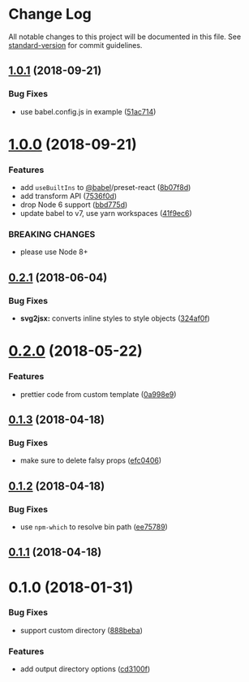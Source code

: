 # Change Log

All notable changes to this project will be documented in this file. See [standard-version](https://github.com/conventional-changelog/standard-version) for commit guidelines.

<a name="1.0.1"></a>
## [1.0.1](https://github.com/ambar/reiconify/compare/v1.0.0...v1.0.1) (2018-09-21)


### Bug Fixes

* use babel.config.js in example ([51ac714](https://github.com/ambar/reiconify/commit/51ac714))



<a name="1.0.0"></a>
# [1.0.0](https://github.com/ambar/reiconify/compare/v0.2.1...v1.0.0) (2018-09-21)


### Features

* add `useBuiltIns` to [@babel](https://github.com/babel)/preset-react ([8b07f8d](https://github.com/ambar/reiconify/commit/8b07f8d))
* add transform API ([7536f0d](https://github.com/ambar/reiconify/commit/7536f0d))
* drop Node 6 support ([bbd775d](https://github.com/ambar/reiconify/commit/bbd775d))
* update babel to v7, use yarn workspaces ([41f9ec6](https://github.com/ambar/reiconify/commit/41f9ec6))


### BREAKING CHANGES

* please use Node 8+



<a name="0.2.1"></a>
## [0.2.1](https://github.com/ambar/reiconify/compare/v0.2.0...v0.2.1) (2018-06-04)


### Bug Fixes

* **svg2jsx:** converts inline styles to style objects ([324af0f](https://github.com/ambar/reiconify/commit/324af0f))



<a name="0.2.0"></a>
# [0.2.0](https://github.com/ambar/reiconify/compare/v0.1.3...v0.2.0) (2018-05-22)


### Features

* prettier code from custom template ([0a998e9](https://github.com/ambar/reiconify/commit/0a998e9))



<a name="0.1.3"></a>
## [0.1.3](https://github.com/ambar/reiconify/compare/v0.1.2...v0.1.3) (2018-04-18)


### Bug Fixes

* make sure to delete falsy props ([efc0406](https://github.com/ambar/reiconify/commit/efc0406))



<a name="0.1.2"></a>
## [0.1.2](https://github.com/ambar/reiconify/compare/v0.1.1...v0.1.2) (2018-04-18)


### Bug Fixes

* use `npm-which` to resolve bin path ([ee75789](https://github.com/ambar/reiconify/commit/ee75789))



<a name="0.1.1"></a>
## [0.1.1](https://github.com/ambar/reiconify/compare/v0.1.0...v0.1.1) (2018-04-18)



<a name="0.1.0"></a>
# 0.1.0 (2018-01-31)


### Bug Fixes

* support custom directory ([888beba](https://github.com/ambar/reiconify/commit/888beba))


### Features

* add output directory options ([cd3100f](https://github.com/ambar/reiconify/commit/cd3100f))
